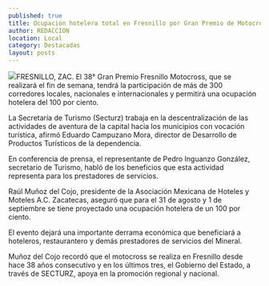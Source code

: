 ```yaml
---
published: true
title: Ocupación hotelera total en Fresnillo por Gran Premio de Motocross
author: REDACCION
location: Local
category: Destacadas
layout: posts
---
```


![](http://i.imgur.com/j5yqeJFm.jpg)FRESNILLO, ZAC. El 38° Gran Premio Fresnillo Motocross, que se realizará el fin de semana, tendrá la participación de más de 300 corredores locales, nacionales e internacionales y permitirá una ocupación hotelera del 100 por ciento.

La Secretaría de Turismo (Secturz) trabaja en la descentralización de las actividades de aventura de la capital hacia los municipios con vocación turística, afirmó Eduardo Campuzano Mora, director de Desarrollo de Productos Turísticos de la dependencia.

En conferencia de prensa, el representante de Pedro Inguanzo González, secretario de Turismo, habló de los beneficios que esta actividad representa para los prestadores de servicios.

Raúl Muñoz del Cojo, presidente de la Asociación Mexicana de Hoteles y Moteles A.C. Zacatecas, aseguró que para el 31 de agosto y 1 de septiembre se tiene proyectado una ocupación hotelera de un 100 por ciento.

El evento dejará una importante derrama económica que beneficiará a hoteleros, restaurantero y demás prestadores de servicios del Mineral.

Muñoz del Cojo recordó que el motocross se realiza en Fresnillo desde hace 38 años consecutivo y en los últimos tres, el Gobierno del Estado, a través de SECTURZ, apoya en la promoción regional y nacional.
